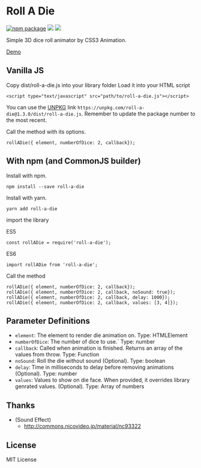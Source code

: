 # Roll A Die

[![npm package](https://img.shields.io/npm/v/roll-a-die.svg?style=flat-square)](https://www.npmjs.org/package/roll-a-die) ![](https://github.com/chukwumaijem/roll-a-die/workflows/NPM%20Test/badge.svg) ![](https://github.com/chukwumaijem/roll-a-die/workflows/NPM%20Publish/badge.svg)

Simple 3D dice roll animator by CSS3 Animation.

[Demo](https://codepen.io/chukwuma-ezumezu/pen/qYKOGW)

## Vanilla JS

Copy dist/roll-a-die.js into your library folder
Load it into your HTML script

```
<script type="text/javascript" src="path/to/roll-a-die.js"></script>
```

You can use the [UNPKG](https://unpkg.com) link `https://unpkg.com/roll-a-die@1.3.0/dist/roll-a-die.js`. Remember to update the package number to the most recent.

Call the method with its options.

```
rollADie({ element, numberOfDice: 2, callback});
```

## With npm (and CommonJS builder)

Install with npm.

```
npm install --save roll-a-die
```

Install with yarn.

```
yarn add roll-a-die
```

import the library

ES5

```
const rollADie = require('roll-a-die');
```

ES6

```
import rollADie from 'roll-a-die';
```

Call the method

```
rollADie({ element, numberOfDice: 2, callback});
rollADie({ element, numberOfDice: 2, callback, noSound: true});
rollADie({ element, numberOfDice: 2, callback, delay: 1000});
rollADie({ element, numberOfDice: 2, callback, values: [3, 4]});
```

## Parameter Definitions

- `element`: The element to render die animation on. Type: HTMLElement
- `numberOfDice`: The number of dice to use.` Type: number
- `callback`: Called when animation is finished. Returns an array of the values from throw. Type: Function
- `noSound`: Roll the die without sound (Optional). Type: boolean
- `delay`: Time in milliseconds to delay before removing animations (Optional). Type: number
- `values`: Values to show on die face. When provided, it overrides library genrated values. (Optional). Type: Array of numbers

## Thanks

- (Sound Effect)
  - http://commons.nicovideo.jp/material/nc93322

## License

MIT License

